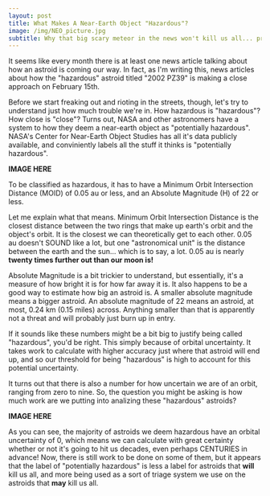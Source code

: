 ```yaml
---
layout: post
title: What Makes A Near-Earth Object "Hazardous"?
image: /img/NEO_picture.jpg
subtitle: Why that big scary meteor in the news won't kill us all... probably.
---
```


It seems like every month there is at least one news article talking about how an astroid is coming our way. In fact, as I'm writing this, news articles about how the "hazardous" astroid titled "2002 PZ39" is making a close approach on February 15th. 

Before we start freaking out and rioting in the streets, though, let's try to understand just how much trouble we're in. How hazardous is "hazardous"? How close is "close"? Turns out, NASA and other astronomers have a system to how they deem a near-earth object as "potentially hazardous". NASA's Center for Near-Earth Object Studies has all it's data publicly available, and conviniently labels all the stuff it thinks is "potentially hazardous".

**IMAGE HERE**

To be classified as hazardous, it has to have a Minimum Orbit Intersection Distance (MOID) of 0.05 au or less, and an Absolute Magnitude (H) of 22 or less. 

Let me explain what that means. Minimum Orbit Intersection Distance is the closest distance between the two rings that make up earth's orbit and the object's orbit. It is the closest we can theoretically get to each other. 0.05 au doesn't SOUND like a lot, but one "astronomical unit" is the distance between the earth and the sun... which is to say, a lot. 0.05 au is nearly **twenty times further out than our moon is!**

Absolute Magnitude is a bit trickier to understand, but essentially, it's a measure of how bright it is for how far away it is. It also happens to be a good way to estimate how big an astroid is. A smaller absolute magnitude means a bigger astroid. An absolute magnitude of 22 means an astroid, at most, 0.24 km (0.15 miles) across. Anything smaller than that is apparently not a threat and will probably just burn up in entry.

If it sounds like these numbers might be a bit big to justify being called "hazardous", you'd be right. This simply because of orbital uncertainty. It takes work to calculate with higher accuracy just where that astroid will end up, and so our threshold for being "hazardous" is high to account for this potential uncertainty. 

It turns out that there is also a number for how uncertain we are of an orbit, ranging from zero to nine. So, the question you might be asking is how much work are we putting into analizing these "hazardous" astroids?

**IMAGE HERE** 

As you can see, the majority of astroids we deem hazardous have an orbital uncertainty of 0, which means we can calculate with great certainty whether or not it's going to hit us decades, even perhaps CENTURIES in advance! Now, there is still work to be done on some of them, but it appears that the label of "potentially hazardous" is less a label for astroids that **will** kill us all, and more being used as a sort of triage system we use on the astroids that **may** kill us all.  
